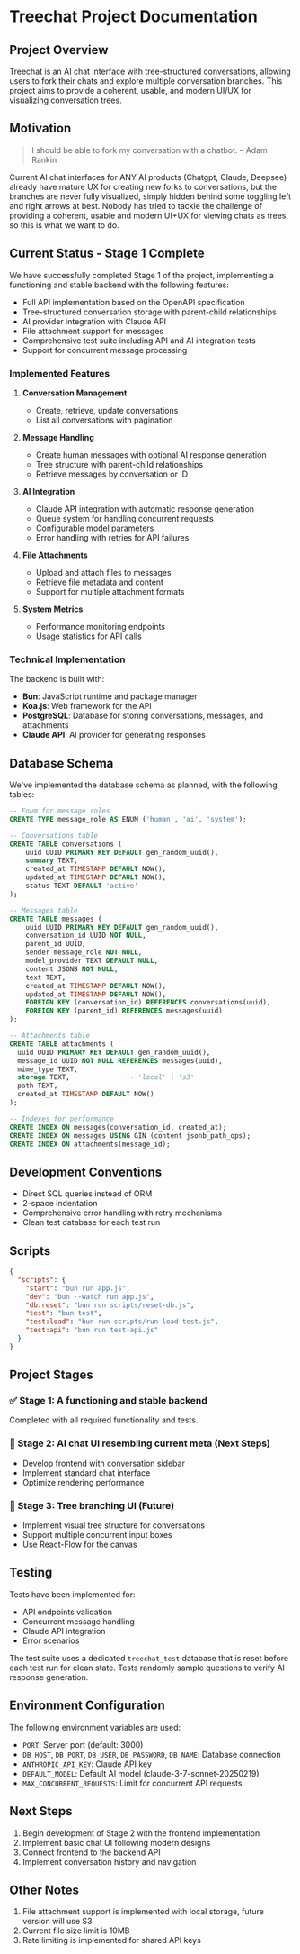 # Treechat Project Documentation

## Project Overview

Treechat is an AI chat interface with tree-structured conversations, allowing users to fork their chats and explore multiple conversation branches. This project aims to provide a coherent, usable, and modern UI/UX for visualizing conversation trees.

## Motivation

> I should be able to fork my conversation with a chatbot.
> – Adam Rankin

Current AI chat interfaces for ANY AI products (Chatgpt, Claude, Deepsee) already have mature UX for creating new forks to conversations, but the branches are never fully visualized, simply hidden behind some toggling left and right arrows at best. Nobody has tried to tackle the challenge of providing a coherent, usable and modern UI+UX for viewing chats as trees, so this is what we want to do.

## Current Status - Stage 1 Complete

We have successfully completed Stage 1 of the project, implementing a functioning and stable backend with the following features:

- Full API implementation based on the OpenAPI specification
- Tree-structured conversation storage with parent-child relationships
- AI provider integration with Claude API
- File attachment support for messages
- Comprehensive test suite including API and AI integration tests
- Support for concurrent message processing

### Implemented Features

1. **Conversation Management**
   - Create, retrieve, update conversations
   - List all conversations with pagination

2. **Message Handling**
   - Create human messages with optional AI response generation
   - Tree structure with parent-child relationships
   - Retrieve messages by conversation or ID

3. **AI Integration**
   - Claude API integration with automatic response generation
   - Queue system for handling concurrent requests
   - Configurable model parameters
   - Error handling with retries for API failures

4. **File Attachments**
   - Upload and attach files to messages
   - Retrieve file metadata and content
   - Support for multiple attachment formats

5. **System Metrics**
   - Performance monitoring endpoints
   - Usage statistics for API calls

### Technical Implementation

The backend is built with:
- **Bun**: JavaScript runtime and package manager
- **Koa.js**: Web framework for the API
- **PostgreSQL**: Database for storing conversations, messages, and attachments
- **Claude API**: AI provider for generating responses

## Database Schema

We've implemented the database schema as planned, with the following tables:

```sql
-- Enum for message roles
CREATE TYPE message_role AS ENUM ('human', 'ai', 'system');

-- Conversations table
CREATE TABLE conversations (
    uuid UUID PRIMARY KEY DEFAULT gen_random_uuid(),
    summary TEXT,
    created_at TIMESTAMP DEFAULT NOW(),
    updated_at TIMESTAMP DEFAULT NOW(),
    status TEXT DEFAULT 'active'
);

-- Messages table
CREATE TABLE messages (
    uuid UUID PRIMARY KEY DEFAULT gen_random_uuid(),
    conversation_id UUID NOT NULL,
    parent_id UUID,
    sender message_role NOT NULL,
    model_provider TEXT DEFAULT NULL,
    content JSONB NOT NULL,
    text TEXT,
    created_at TIMESTAMP DEFAULT NOW(),
    updated_at TIMESTAMP DEFAULT NOW(),
    FOREIGN KEY (conversation_id) REFERENCES conversations(uuid),
    FOREIGN KEY (parent_id) REFERENCES messages(uuid)
);

-- Attachments table
CREATE TABLE attachments (
  uuid UUID PRIMARY KEY DEFAULT gen_random_uuid(),
  message_id UUID NOT NULL REFERENCES messages(uuid),
  mime_type TEXT,
  storage TEXT,              -- 'local' | 's3'
  path TEXT,
  created_at TIMESTAMP DEFAULT NOW()
);

-- Indexes for performance
CREATE INDEX ON messages(conversation_id, created_at);
CREATE INDEX ON messages USING GIN (content jsonb_path_ops);
CREATE INDEX ON attachments(message_id);
```

## Development Conventions

- Direct SQL queries instead of ORM
- 2-space indentation
- Comprehensive error handling with retry mechanisms
- Clean test database for each test run

## Scripts

```json
{
  "scripts": {
    "start": "bun run app.js",
    "dev": "bun --watch run app.js",
    "db:reset": "bun run scripts/reset-db.js",
    "test": "bun test",
    "test:load": "bun run scripts/run-load-test.js",
    "test:api": "bun run test-api.js"
  }
}
```

## Project Stages

### ✅ Stage 1: A functioning and stable backend
Completed with all required functionality and tests.

### 🔄 Stage 2: AI chat UI resembling current meta (Next Steps)
- Develop frontend with conversation sidebar
- Implement standard chat interface
- Optimize rendering performance

### 🔄 Stage 3: Tree branching UI (Future)
- Implement visual tree structure for conversations
- Support multiple concurrent input boxes
- Use React-Flow for the canvas

## Testing

Tests have been implemented for:
- API endpoints validation
- Concurrent message handling
- Claude API integration
- Error scenarios

The test suite uses a dedicated `treechat_test` database that is reset before each test run for clean state. Tests randomly sample questions to verify AI response generation.

## Environment Configuration

The following environment variables are used:
- `PORT`: Server port (default: 3000)
- `DB_HOST`, `DB_PORT`, `DB_USER`, `DB_PASSWORD`, `DB_NAME`: Database connection
- `ANTHROPIC_API_KEY`: Claude API key
- `DEFAULT_MODEL`: Default AI model (claude-3-7-sonnet-20250219)
- `MAX_CONCURRENT_REQUESTS`: Limit for concurrent API requests

## Next Steps

1. Begin development of Stage 2 with the frontend implementation
2. Implement basic chat UI following modern designs
3. Connect frontend to the backend API
4. Implement conversation history and navigation

## Other Notes

1. File attachment support is implemented with local storage, future version will use S3
2. Current file size limit is 10MB
3. Rate limiting is implemented for shared API keys